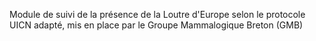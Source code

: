 Module de suivi de la présence de la Loutre d'Europe selon le protocole UICN adapté, mis en place par le Groupe Mammalogique Breton (GMB)
